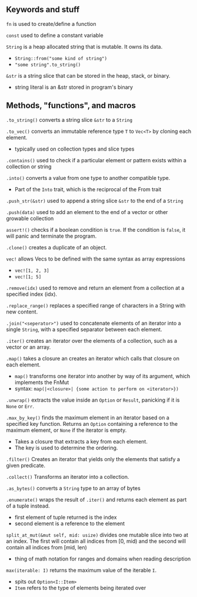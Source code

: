 ## Keywords and stuff
`fn` is used to create/define a function

`const` used to define a constant variable

`String` is a heap allocated string that is mutable. It owns its data.
- `String::from("some kind of string")`
- `"some string".to_string()`

`&str` is a string slice that can be stored in the heap, stack, or binary.
- string literal is an &str stored in program's binary


## Methods, "functions", and macros

`.to_string()` converts a string slice `&str` to a `String`

`.to_vec()` converts an immutable reference type `T` to `Vec<T>` by cloning each element.
- typically used on collection types and slice types

`.contains()` used to check if a particular element or pattern exists within a collection or string

`.into()` converts a value from one type to another compatible type.
- Part of the `Into` trait, which is the reciprocal of the From trait

`.push_str(&str)` used to append a string slice `&str` to the end of a `String`

`.push(data)` used to add an element to the end of a vector or other growable collection

`assert!()` checks if a boolean condition is `true`. If the condition is `false`, it will panic and terminate the program.

`.clone()` creates a duplicate of an object.

`vec!` allows Vecs to be defined with the same syntax as array expressions
- `vec![1, 2, 3]`
- `vec![1; 5]`

`.remove(idx)` used to remove and return an element from a collection at a specified index (idx).

`.replace_range()` replaces a specified range of characters in a String with new content.

`.join("<seperator>")` used to concatenate elements of an iterator into a single `String`, with a specified separator between each element.

`.iter()` creates an iterator over the elements of a collection, such as a vector or an array.

`.map()` takes a closure an creates an iterator which calls that closure on each element.
- `map()` transforms one iterator into another by way of its argument, which implements the FnMut
- syntax: `map(|<closure>| {some action to perform on <iterator>})`

`.unwrap()` extracts the value inside an `Option` or `Result`, panicking if it is `None` or `Err`. 

`.max_by_key()` finds the maximum element in an iterator based on a specified key function. Returns an `Option` containing a reference to the maximum element, or `None` if the iterator is empty.
- Takes a closure that extracts a key from each element.
- The key is used to determine the ordering.

`.filter()` Creates an iterator that yields only the elements that satisfy a given predicate.

`.collect()` Transforms an iterator into a collection.

`.as_bytes()` converts a `String` type to an array of bytes

`.enumerate()` wraps the result of `.iter()` and returns each element as part of a tuple instead.
- first element of tuple returned is the index
- second element is a reference to the element

`split_at_mut(&mut self, mid: usize)` divides one mutable slice into two at an index. The first will contain all indices from [0, mid) and the second will contain all indices from [mid, len)
- thing of math notation for ranges and domains when reading description

`max(iterable: I)` returns the maximum value of the iterable `I`.
- spits out `Option<I::Item>`
- `Item` refers to the type of elements being iterated over